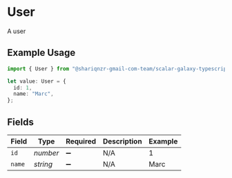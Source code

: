 # User

A user

## Example Usage

```typescript
import { User } from "@shariqnzr-gmail-com-team/scalar-galaxy-typescript/models/components";

let value: User = {
  id: 1,
  name: "Marc",
};
```

## Fields

| Field              | Type               | Required           | Description        | Example            |
| ------------------ | ------------------ | ------------------ | ------------------ | ------------------ |
| `id`               | *number*           | :heavy_minus_sign: | N/A                | 1                  |
| `name`             | *string*           | :heavy_minus_sign: | N/A                | Marc               |